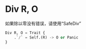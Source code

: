# Div R, O

如果除以零没有错误，请使用“SafeDiv”

```python
Div R, O = Trait {
    .`/` = Self.(R) -> O or Panic
}
```
